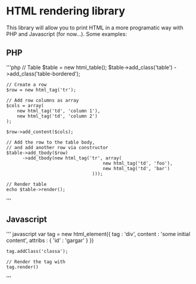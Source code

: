 HTML rendering library
======================

This library will allow you to print HTML in a more programatic way with PHP and Javascript (for now...).
Some examples:

## PHP

'''php
    // Table
    $table = new html_table();
    $table->add_class('table')
          ->add_class('table-bordered');

    // Create a row
    $row = new html_tag('tr');

    // Add row columns as array
    $cols = array(
        new html_tag('td', 'column 1'),
        new html_tag('td', 'column 2')
    );

    $row->add_content($cols);

    // Add the row to the table body,
    // and add another row via constructor
    $table->add_tbody($row)
          ->add_tbody(new html_tag('tr', array(
                                        new html_tag('td', 'foo'),
                                        new html_tag('td', 'bar')
                                    )));

    // Render table
    echo $table->render();
'''

## Javascript

''' javascript
    var tag = new html_element({
        tag : 'div',
        content : 'some initial content',
        attribs : {
            'id' : 'gargar'
        }
    })

    tag.addClass('classa');

    // Render the tag with
    tag.render()
'''

